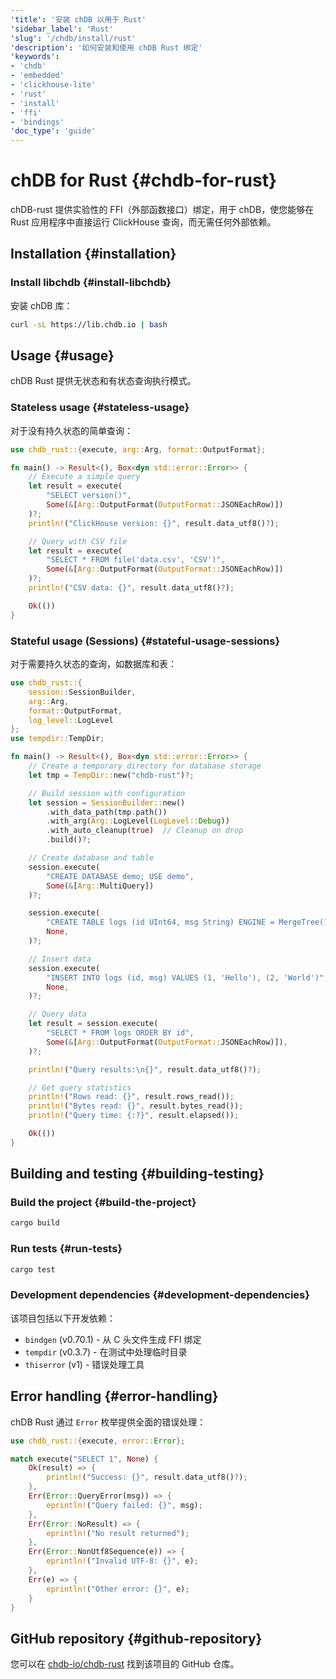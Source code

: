 ```yaml
---
'title': '安装 chDB 以用于 Rust'
'sidebar_label': 'Rust'
'slug': '/chdb/install/rust'
'description': '如何安装和使用 chDB Rust 绑定'
'keywords':
- 'chdb'
- 'embedded'
- 'clickhouse-lite'
- 'rust'
- 'install'
- 'ffi'
- 'bindings'
'doc_type': 'guide'
---
```



# chDB for Rust {#chdb-for-rust}

chDB-rust 提供实验性的 FFI（外部函数接口）绑定，用于 chDB，使您能够在 Rust 应用程序中直接运行 ClickHouse 查询，而无需任何外部依赖。

## Installation {#installation}

### Install libchdb {#install-libchdb}

安装 chDB 库：

```bash
curl -sL https://lib.chdb.io | bash
```

## Usage {#usage}

chDB Rust 提供无状态和有状态查询执行模式。

### Stateless usage {#stateless-usage}

对于没有持久状态的简单查询：

```rust
use chdb_rust::{execute, arg::Arg, format::OutputFormat};

fn main() -> Result<(), Box<dyn std::error::Error>> {
    // Execute a simple query
    let result = execute(
        "SELECT version()",
        Some(&[Arg::OutputFormat(OutputFormat::JSONEachRow)])
    )?;
    println!("ClickHouse version: {}", result.data_utf8()?);

    // Query with CSV file
    let result = execute(
        "SELECT * FROM file('data.csv', 'CSV')",
        Some(&[Arg::OutputFormat(OutputFormat::JSONEachRow)])
    )?;
    println!("CSV data: {}", result.data_utf8()?);

    Ok(())
}
```

### Stateful usage (Sessions) {#stateful-usage-sessions}

对于需要持久状态的查询，如数据库和表：

```rust
use chdb_rust::{
    session::SessionBuilder,
    arg::Arg,
    format::OutputFormat,
    log_level::LogLevel
};
use tempdir::TempDir;

fn main() -> Result<(), Box<dyn std::error::Error>> {
    // Create a temporary directory for database storage
    let tmp = TempDir::new("chdb-rust")?;

    // Build session with configuration
    let session = SessionBuilder::new()
        .with_data_path(tmp.path())
        .with_arg(Arg::LogLevel(LogLevel::Debug))
        .with_auto_cleanup(true)  // Cleanup on drop
        .build()?;

    // Create database and table
    session.execute(
        "CREATE DATABASE demo; USE demo", 
        Some(&[Arg::MultiQuery])
    )?;

    session.execute(
        "CREATE TABLE logs (id UInt64, msg String) ENGINE = MergeTree() ORDER BY id",
        None,
    )?;

    // Insert data
    session.execute(
        "INSERT INTO logs (id, msg) VALUES (1, 'Hello'), (2, 'World')",
        None,
    )?;

    // Query data
    let result = session.execute(
        "SELECT * FROM logs ORDER BY id",
        Some(&[Arg::OutputFormat(OutputFormat::JSONEachRow)]),
    )?;

    println!("Query results:\n{}", result.data_utf8()?);

    // Get query statistics
    println!("Rows read: {}", result.rows_read());
    println!("Bytes read: {}", result.bytes_read());
    println!("Query time: {:?}", result.elapsed());

    Ok(())
}
```

## Building and testing {#building-testing}

### Build the project {#build-the-project}

```bash
cargo build
```

### Run tests {#run-tests}

```bash
cargo test
```

### Development dependencies {#development-dependencies}

该项目包括以下开发依赖：
- `bindgen` (v0.70.1) - 从 C 头文件生成 FFI 绑定
- `tempdir` (v0.3.7) - 在测试中处理临时目录
- `thiserror` (v1) - 错误处理工具

## Error handling {#error-handling}

chDB Rust 通过 `Error` 枚举提供全面的错误处理：

```rust
use chdb_rust::{execute, error::Error};

match execute("SELECT 1", None) {
    Ok(result) => {
        println!("Success: {}", result.data_utf8()?);
    },
    Err(Error::QueryError(msg)) => {
        eprintln!("Query failed: {}", msg);
    },
    Err(Error::NoResult) => {
        eprintln!("No result returned");
    },
    Err(Error::NonUtf8Sequence(e)) => {
        eprintln!("Invalid UTF-8: {}", e);
    },
    Err(e) => {
        eprintln!("Other error: {}", e);
    }
}
```

## GitHub repository {#github-repository}

您可以在 [chdb-io/chdb-rust](https://github.com/chdb-io/chdb-rust) 找到该项目的 GitHub 仓库。

